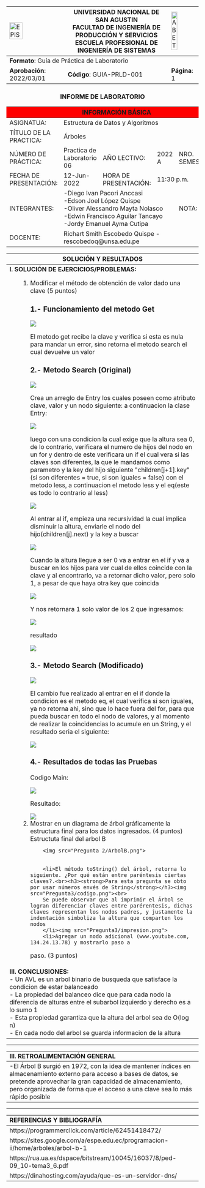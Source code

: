 <div align="center">
<table>
    <theader>
        <tr>
            <td><img src="https://github.com/rescobedoq/pw2/blob/main/epis.png?raw=true" alt="EPIS" style="width:50%; height:auto"/></td>
            <th>
                <span style="font-weight:bold;">UNIVERSIDAD NACIONAL DE SAN AGUSTIN</span><br />
                <span style="font-weight:bold;">FACULTAD DE INGENIERÍA DE PRODUCCIÓN Y SERVICIOS</span><br />
                <span style="font-weight:bold;">ESCUELA PROFESIONAL DE INGENIERÍA DE SISTEMAS</span>
            </th>
            <td><img src="https://github.com/rescobedoq/pw2/blob/main/abet.png?raw=true" alt="ABET" style="width:50%; height:auto"/></td>
        </tr>
    </theader>
    <tbody>
        <tr><td colspan="3"><span style="font-weight:bold;">Formato</span>: Guía de Práctica de Laboratorio</td></tr>
        <tr><td><span style="font-weight:bold;">Aprobación</span>:  2022/03/01</td><td><span style="font-weight:bold;">Código</span>: GUIA-PRLD-001</td><td><span style="font-weight:bold;">Página</span>: 1</td></tr>
    </tbody>
</table>
</div>
<div align="center">
 <h3>INFORME DE LABORATORIO</h3>
</div>
<table>
 <theader>
  <tr><th colspan="6" bgcolor="red">INFORMACIÓN BÁSICA</th></tr>
 </theader>
 <tbody>
  <tr><td>ASIGNATUA:</td><td colspan="5">Estructura de Datos y Algoritmos</td></tr>
  <tr><td>TÍTULO DE LA PRACTICA:</td><td colspan="4">Árboles<td></tr>
  <tr><td>NÚMERO DE PRÁCTICA:</td><td>Practica de Laboratorio 06</td><td>AÑO LECTIVO:</td><td>2022 A</td><td>NRO. SEMESTRE:</td><td>III</td></tr>
  <tr><td>FECHA DE PRESENTACIÓN:</td><td>12-Jun-2022</td><td>HORA DE PRESENTACIÓN:</td><td colspan="3">11:30 p.m.</td></tr>
  <tr><td>INTEGRANTES:</td><td colspan="3">-Diego Ivan Pacori Anccasi<br>-Edson Joel López Quispe<br>-Oliver Alessandro Mayta Nolasco<br>-Edwin Francisco Aguilar Tancayo<br>-Jordy Emanuel Ayma Cutipa</td><td>NOTA:</td><td>...</td></tr>
  <tr><td>DOCENTE:</td><td colspan="5">Richart Smith Escobedo Quispe - rescobedoq@unsa.edu.pe</td></tr>
 </tbody>
</table>
<table>
 <theader>
  <tr><th>SOLUCIÓN Y RESULTADOS</th></tr>
 </theader>
 <tbody>
  <tr><td><strong>I. SOLUCIÓN DE EJERCICIOS/PROBLEMAS:</strong><br>
  <ul>
    <ol>
        <li>Modificar el método de obtención de valor dado una clave (5 puntos)</li>
        <h3>1.- Funcionamiento del metodo Get</h3>
        <img src="Pregunta1/get.PNG">
        <p>El metodo get recibe la clave y verifica si esta es nula para mandar un error, sino retorna el metodo search el cual devuelve un valor</p>
        <h3>2.- Metodo Search (Original)</h3>
        <img src="Pregunta1/searchOriginal.png">
        <p>Crea un arreglo de Entry los cuales poseen como atributo clave, valor y un nodo siguiente: a continuacion la clase Entry:</p>
        <img src="Pregunta1/Entry.png">
        <p>luego con una condicion la cual exige que la altura sea 0, de lo contrario, verificara el numero de hijos del nodo en un for y dentro de este verificara un if el cual vera si las claves son diferentes, la que le mandamos como parametro y la key del hijo siguiente "children[j+1].key" (si son diferentes = true, si son iguales = false) con el metodo less, a continuacion el metodo less y el eq(este es todo lo contrario al less)</p>
        <img src="Pregunta1/comparadores.png">
        <p>Al entrar al if, empieza una recursividad la cual implica disminuir la altura, enviarle el nodo del hijo(children[j].next) y la key a buscar</p>
        <img src="Pregunta1/else.png">
        <p>Cuando la altura llegue a ser 0 va a entrar en el if y va a buscar en los hijos para ver cual de ellos coincide con la clave y al encontrarlo, va a retornar dicho valor, pero solo 1, a pesar de que haya otra key que coincida</p>
        <img src="Pregunta1/if.png">
        <p>Y nos retornara 1 solo valor de los 2 que ingresamos:</p>
        <img src="Pregunta1/putDatos.png">
        <p>resultado</p>
        <img src="Pregunta1/result1.png">
        <h3>3.- Metodo Search (Modificado)</h3>
        <img src="Pregunta1/modificacion.PNG">
        <p>El cambio fue realizado al entrar en el if donde la condicion es el metodo eq, el cual verifica si son iguales, ya no retorna ahi, sino que lo hace fuera del for, para que pueda buscar en todo el nodo de valores, y al momento de realizar la coincidencias lo acumule en un String, y el resultado seria el siguiente:</p>
        <img src="Pregunta1/result2.png">
        <h3>4.- Resultados de todas las Pruebas</h3>
        <p>Codigo Main:</p>
        <img src="Pregunta1/codMain.png">
        <p>Resultado:</p>
        <img src="Pregunta1/result3.png">
        <li>Mostrar en un diagrama de árbol gráficamente la estructura final para los datos
ingresados. (4 puntos)</li>
        Estructuta final del arbol B
        
        <img src="Pregunta 2/ArbolB.png">
       
        
        <li>El método toString() del árbol, retorna lo siguiente. ¿Por qué están entre paréntesis ciertas claves?.<br><h3><strong>Para esta pregunta se obto por usar números envés de String</strong></h3><img src="Pregunta3/codigo.png"><br>
        Se puede observar que al imprimir el Árbol se logran diferenciar claves entre parérentesis, dichas claves representan los nodos padres, y justamente la indentación simboliza la altura que comparten los nodos
        </li><img src="Pregunta3/impresion.png">
        <li>Agregar un nodo adicional (www.youtube.com, 134.24.13.78) y mostrarlo paso a
paso. (3 puntos)</li>
  </ul>

  <tr><td><strong>III. CONCLUSIONES:</strong><br>- Un AVL es un arbol binario de busqueda que satisface la condicion de estar balanceado<br>
  - La propiedad del balanceo dice que para cada nodo la diferencia de alturas entre el subarbol izquierdo y derecho es a lo sumo 1<br>
  - Esta propiedad garantiza que la altura del arbol sea de O(log n)<br>
  - En cada nodo del arbol se guarda informacion de la altura<br></td></tr>
 </tbody>
</table>
<hr>
<table>
 <theader>
  <tr><td><strong>III. RETROALIMENTACIÓN GENERAL</strong><br>
  </td><tr>
 </theader>
 <tbody>
  <tr><td>-El Árbol B surgió en 1972, con la idea de mantener índices en almacenamiento externo para acceso a bases de datos, se pretende aprovechar la gran capacidad de almacenamiento, pero organizada de forma que el acceso a una clave sea lo más rápido posible
  </td></tr>
 </tbody>
</table>
<hr>
<table>
 <theader>
  <tr><td><strong>REFERENCIAS Y BIBLIOGRAFÍA</strong></td><tr>
 </theader>
 <tbody>
  <tr><td>https://programmerclick.com/article/62451418472/</td></tr>
  <tr><td>https://sites.google.com/a/espe.edu.ec/programacion-ii/home/arboles/arbol-b-1</td></tr>
  <tr><td>https://rua.ua.es/dspace/bitstream/10045/16037/8/ped-09_10-tema3_6.pdf</td></tr>
  <tr><td>https://dinahosting.com/ayuda/que-es-un-servidor-dns/</td></tr>
  
 </tbody>
</table>
